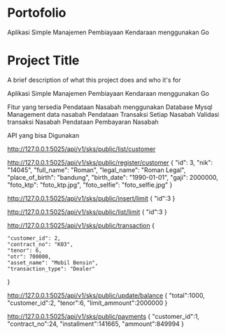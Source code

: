 # Portofolio
Aplikasi Simple Manajemen Pembiayaan Kendaraan menggunakan Go  



# Project Title

A brief description of what this project does and who it's for

Aplikasi Simple Manajemen Pembiayaan Kendaraan menggunakan Go  


Fitur yang tersedia 
Pendataan Nasabah menggunakan Database Mysql
Management data nasabah
Pendataan Transaksi Setiap Nasabah
Validasi transaksi Nasabah
Pendataan Pembayaran Nasabah

API yang bisa Digunakan

http://127.0.0.1:5025/api/v1/sks/public/list/customer 

http://127.0.0.1:5025/api/v1/sks/public/register/customer
{
    "id": 3,
    "nik": "14045",
    "full_name": "Roman",
    "legal_name": "Roman Legal",
    "place_of_birth": "bandung",
    "birth_date": "1990-01-01",
    "gaji": 2000000,
    "foto_ktp": "foto_ktp.jpg",
    "foto_selfie": "foto_selfie.jpg"
}

http://127.0.0.1:5025/api/v1/sks/public/insert/limit
{
    "id":3
}

http://127.0.0.1:5025/api/v1/sks/public/list/limit
{
    "id":3
}

http://127.0.0.1:5025/api/v1/sks/public/transaction
{
    
    "customer_id": 2,
    "contract_no": "K03",
    "tenor": 6,
    "otr": 700000,
    "asset_name": "Mobil Bensin",
    "transaction_type": "Dealer"
}

http://127.0.0.1:5025/api/v1/sks/public/update/balance
{
    "total":1000,
    "customer_id":2,
    "tenor":6,
    "limit_ammount":2000000
}

http://127.0.0.1:5025/api/v1/sks/public/payments
{
    "customer_id":1,
    "contract_no":24,
    "installment":141665,
    "ammount":849994
}


